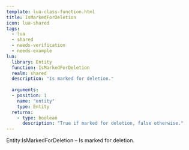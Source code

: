 ```yaml
---
template: lua-class-function.html
title: IsMarkedForDeletion
icon: lua-shared
tags:
  - lua
  - shared
  - needs-verification
  - needs-example
lua:
  library: Entity
  function: IsMarkedForDeletion
  realm: shared
  description: "Is marked for deletion."
  
  arguments:
  - position: 1
    name: "entity"
    type: Entity
  returns:
    - type: boolean
      description: "True if marked for deletion, false otherwise."
---
```


<div class="lua__search__keywords">
Entity:IsMarkedForDeletion &#x2013; Is marked for deletion.
</div>
